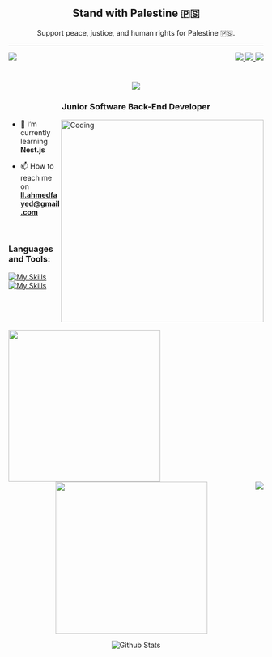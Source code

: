 <!-- Add "Stand with Palestine" message and flag -->
<div align="center">
    <h2>Stand with Palestine 🇵🇸</h2>
    <p>Support peace, justice, and human rights for Palestine  🇵🇸.</p>
</div>

--- 
<div >
    <!-- visitors section -->
    <img align="left" src="https://visitor-badge.laobi.icu/badge?page_id=the-fayed.the-fayed"/>
<!-- connection section -->
    <div align="right">
        <!-- LinkedIn -->
        <a href="https://linkedin.com/in/ahmed-fayeed">
            <img src="https://img.shields.io/badge/-LinkedIn-0e76a8?style=flat-square&logo=Linkedin&logoColor=white"/>
        </a>
        <!-- Instagram -->
        <a href="ahmeed_fayeed">
            <img src="https://img.shields.io/badge/-Instagram-e4405f?style=flat-square&logo=Instagram&logoColor=white"/>
        </a>
        <!-- Discord -->
        <a href="https://discordapp.com/users/ahmedfayeed">
            <img src="https://img.shields.io/badge/-Discord-3b5998?style=flat-square&logo=Discord&logoColor=white">
        </a>
    </div>
</div>

<h1 align="center">
    <a href="https://git.io/typing-svg">
        <img src="https://readme-typing-svg.herokuapp.com/?lines=Hello,There!;+This+is+Ahmed+Fayed...;Nice+to+meet+you!&center=true&size=30">
    </a>
</h1>
<h3 align="center">Junior Software Back-End Developer</h3>
<img align="right" alt="Coding" width="400" src="https://cdn.dribbble.com/users/1162077/screenshots/3848914/programmer.gif">

- 🌱 I’m currently learning **Nest.js**

- 📫 How to reach me on **ll.ahmedfayed@gmail.com**

<br>

<h3 align="left">Languages and Tools:</h3>

[![My Skills](https://skillicons.dev/icons?i=js,typescript,nodejs,expressjs,nestjs,jest,mongodb)](https://skillicons.dev)
[![My Skills](https://skillicons.dev/icons?i=postgresql,redis,docker,git,github,linux,vscode)](https://skillicons.dev)

<br><br><br>
<p align="center">
    <img width=300 align="left" src="https://github-readme-streak-stats.herokuapp.com/?user=the-fayed&theme=react&border=61dafb&hide_border=true"/>
    <img width=300 src="https://github-readme-stats.vercel.app/api?username=the-fayed&theme=react&hide_border=true&show_icons=true"/>
    <img align="right" src="https://github-readme-stats.vercel.app/api/top-langs/?username=the-fayed&title_color=61dafb&text_color=ffffff&icon_color=61dafb&bg_color=20232a&langs_count=8&layout=compact&border_color=61dafb&hide_border=true"/>
</p>


<p align="center">
        <img src="https://raw.githubusercontent.com/mayhemantt/mayhemantt/Update/svg/Bottom.svg" alt="Github Stats" />
</p>
